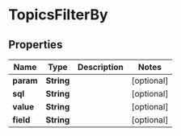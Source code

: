 # TopicsFilterBy

## Properties
Name | Type | Description | Notes
------------ | ------------- | ------------- | -------------
**param** | **String** |  |  [optional]
**sql** | **String** |  |  [optional]
**value** | **String** |  |  [optional]
**field** | **String** |  |  [optional]
